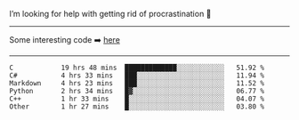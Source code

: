 I’m looking for help with getting rid of procrastination 🤔

-----

Some interesting code :arrow_right: [here](https://github.com/zhen8838/playground)

-----

<!--START_SECTION:waka-->

```text
C            19 hrs 48 mins  █████████████░░░░░░░░░░░░   51.92 %
C#           4 hrs 33 mins   ███░░░░░░░░░░░░░░░░░░░░░░   11.94 %
Markdown     4 hrs 23 mins   ███░░░░░░░░░░░░░░░░░░░░░░   11.52 %
Python       2 hrs 34 mins   █▓░░░░░░░░░░░░░░░░░░░░░░░   06.77 %
C++          1 hr 33 mins    █░░░░░░░░░░░░░░░░░░░░░░░░   04.07 %
Other        1 hr 27 mins    █░░░░░░░░░░░░░░░░░░░░░░░░   03.80 %
```

<!--END_SECTION:waka-->

<!--
**zhen8838/zhen8838** is a ✨ _special_ ✨ repository because its `README.md` (this file) appears on your GitHub profile.

Here are some ideas to get you started:

- 🔭 I’m currently working on ...
- 🌱 I’m currently learning ...
- 👯 I’m looking to collaborate on ...
 ...
- 💬 Ask me about ...
- 📫 How to reach me: ...
- 😄 Pronouns: ...
- ⚡ Fun fact: ...
-->
